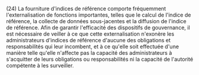(24) La fourniture d'indices de référence comporte fréquemment l'externalisation de fonctions importantes, telles que le calcul de l'indice de référence, la collecte de données sous-jacentes et la diffusion de l'indice de référence. Afin de garantir l'efficacité des dispositifs de gouvernance, il est nécessaire de veiller à ce que cette externalisation n'exonère les administrateurs d'indices de référence d'aucune des obligations et responsabilités qui leur incombent, et à ce qu'elle soit effectuée d'une manière telle qu'elle n'affecte pas la capacité des administrateurs à s'acquitter de leurs obligations ou responsabilités ni la capacité de l'autorité compétente à les surveiller.